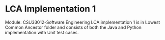 # LCA Implementation 1 
Module: CSU33012-Software Engineering 
LCA implementation 1 is in Lowest Common Ancestor folder and consists of both the Java and Python implementation with Unit test cases. 
